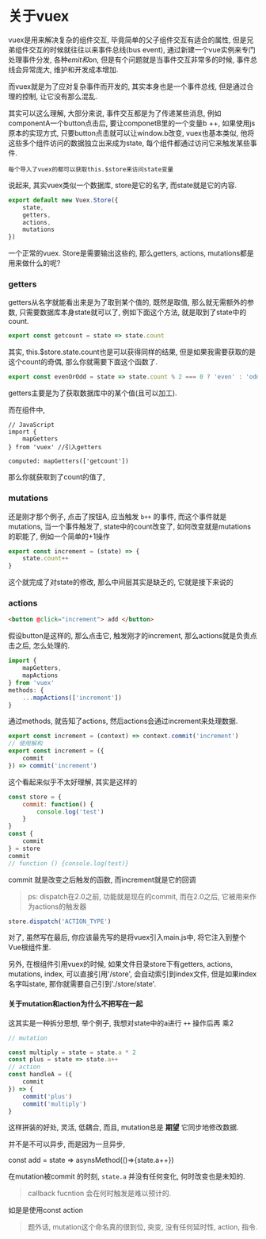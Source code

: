 <!--
Created: Mon Aug 26 2019 15:17:32 GMT+0800 (China Standard Time)
Modified: Tue Dec 17 2019 16:25:02 GMT+0800 (China Standard Time)
-->

# 关于vuex

vuex是用来解决复杂的组件交互, 毕竟简单的父子组件交互有适合的属性, 但是兄弟组件交互的时候就往往以来事件总线(bus event), 通过新建一个vue实例来专门处理事件分发, 各种$emit和$on, 但是有个问题就是当事件交互非常多的时候, 事件总线会异常庞大, 维护和开发成本增加.

而vuex就是为了应对复杂事件而开发的, 其实本身也是一个事件总线, 但是通过合理的控制, 让它没有那么混乱.

其实可以这么理解, 大部分来说, 事件交互都是为了传递某些消息, 例如componentA一个button点击后, 要让componetB里的一个变量b ++, 如果使用js原本的实现方式, 只要button点击就可以让window.b改变, vuex也基本类似, 他将这些多个组件访问的数据独立出来成为state, 每个组件都通过访问它来触发某些事件.

`每个导入了vuex的都可以获取this.$store来访问state变量` 

说起来, 其实vuex类似一个数据库, store是它的名字, 而state就是它的内容.

``` js
export default new Vuex.Store({
    state,
    getters,
    actions,
    mutations
})
```

一个正常的vuex. Store是需要输出这些的, 那么getters, actions, mutations都是用来做什么的呢? 

### getters

getters从名字就能看出来是为了取到某个值的, 既然是取值, 那么就无需额外的参数, 只需要数据库本身state就可以了, 例如下面这个方法, 就是取到了state中的count.

``` js
export const getcount = state => state.count
```

其实, this.$store.state.count也是可以获得同样的结果, 但是如果我需要获取的是这个count的奇偶, 那么你就需要下面这个函数了.

``` js
export const evenOrOdd = state => state.count % 2 === 0 ? 'even' : 'odd'
```

getters主要是为了获取数据库中的某个值(且可以加工).

而在组件中, 

``` JS
// JavaScript
import {
    mapGetters
} from 'vuex' //引入getters

computed: mapGetters(['getcount'])
```

那么你就获取到了count的值了, 

### mutations

还是刚才那个例子, 点击了按钮A, 应当触发 `b++` 的事件, 而这个事件就是mutations, 当一个事件触发了, state中的count改变了, 如何改变就是mutations的职能了, 例如一个简单的+1操作

``` js
export const increment = (state) => {
    state.count++
}
```

这个就完成了对state的修改, 那么中间层其实是缺乏的, 它就是接下来说的

### actions

``` html
<button @click="increment"> add </button>
```

假设button是这样的, 那么点击它, 触发刚才的increment, 那么actions就是负责点击之后, 怎么处理的.

``` js
import {
    mapGetters,
    mapActions
} from 'vuex'
methods: {
    ...mapActions(['increment'])
}
```

通过methods, 就告知了actions, 然后actions会通过increment来处理数据.

``` js
export const increment = (context) => context.commit('increment')
// 使用解构
export const increment = ({
    commit
}) => commit('increment')
```

这个看起来似乎不太好理解, 其实是这样的

``` js
const store = {
    commit: function() {
        console.log('test')
    }
}
const {
    commit
} = store
commit
// function () {console.log(test)}
```

commit 就是改变之后触发的函数, 而increment就是它的回调

> ps: dispatch在2.0之前, 功能就是现在的commit, 而在2.0之后, 它被用来作为actions的触发器

``` js
store.dispatch('ACTION_TYPE')
```

对了, 虽然写在最后, 你应该最先写的是将vuex引入main.js中, 将它注入到整个Vue根组件里.

另外, 在根组件引用vuex的时候, 如果文件目录store下有getters, actions, mutations, index, 可以直接引用'/store', 会自动索引到index文件, 但是如果index名字叫state, 那你就需要自己引到'./store/state'.

#### 关于mutation和action为什么不把写在一起

这其实是一种拆分思想, 举个例子, 我想对state中的a进行 `++` 操作后再 乘2

``` js
// mutation
```

``` js
const multiply = state = state.a * 2
const plus = state => state.a++
// action
const handleA = ({
    commit
}) => {
    commit('plus')
    commit('multiply')
}
```

这样拼装的好处, 灵活, 低耦合, 而且, mutation总是 **期望** 它同步地修改数据.

并不是不可以异步, 而是因为一旦异步, 

const add = state => asynsMethod(()=>{state.a++})

在mutation被commit 的时刻, `state.a` 并没有任何变化, 何时改变也是未知的.

> callback fucntion 会在何时触发是难以预计的.

如是是使用const action 

> 题外话, mutation这个命名真的很到位, 突变, 没有任何延时性, action, 指令.

